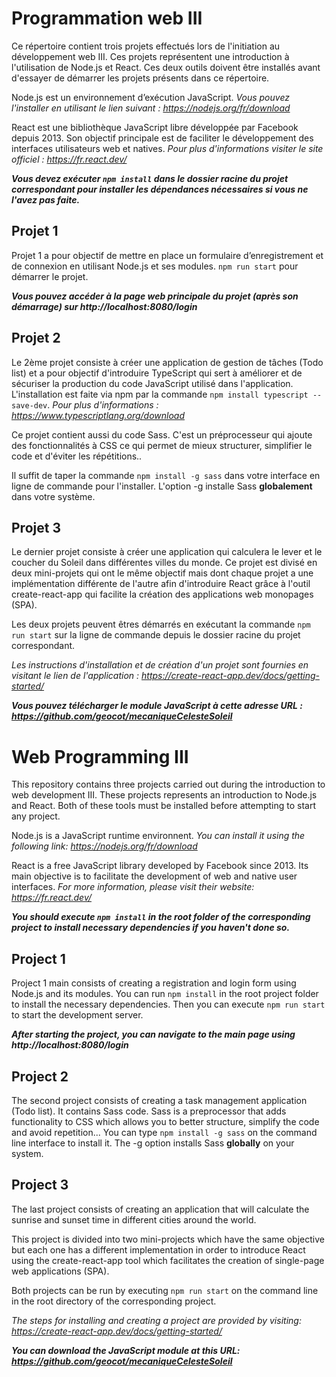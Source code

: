 # Programmation web III

Ce répertoire contient trois projets effectués lors de l'initiation au développement web III. Ces projets représentent une introduction à l'utilisation de Node.js et React. Ces deux outils doivent être installés avant d'essayer de démarrer les projets présents dans ce répertoire.

Node.js est un environnement d’exécution JavaScript. *Vous pouvez l'installer en utilisant le lien suivant : 
https://nodejs.org/fr/download*

React est une bibliothèque JavaScript libre développée par Facebook depuis 2013. Son objectif principale est de faciliter le développement des interfaces utilisateurs web et natives. *Pour plus d'informations visiter le site officiel :
https://fr.react.dev/*

***Vous devez exécuter ``npm install`` dans le dossier racine du projet correspondant pour installer les dépendances nécessaires si vous ne l'avez pas faite.***

## Projet 1

Projet 1 a pour objectif de mettre en place un formulaire d’enregistrement et de connexion en utilisant Node.js et ses modules. ``npm run start`` pour démarrer le projet.

***Vous pouvez accéder à la page web principale du projet (après son démarrage) sur
http://localhost:8080/login***
  
## Projet 2

Le 2ème projet consiste à créer une application de gestion de tâches (Todo list) et a pour objectif d'introduire TypeScript qui sert à améliorer et de sécuriser la production du code JavaScript utilisé dans l'application. L'installation est faite via npm par la commande ``npm install typescript --save-dev``. *Pour plus d'informations :
https://www.typescriptlang.org/download*

Ce projet contient aussi du code Sass. C'est un préprocesseur qui ajoute des fonctionnalités à CSS ce qui permet de mieux structurer, simplifier le code et d'éviter les répétitions.. 

Il suffit de taper la commande ``npm install -g sass`` dans votre interface en ligne de commande pour l'installer. L'option -g installe Sass **globalement** dans votre système.
  
## Projet 3

Le dernier projet consiste à créer une application qui calculera le lever et le coucher du Soleil dans différentes villes du monde. Ce projet est divisé en deux mini-projets qui ont le même objectif mais dont chaque projet a une implémentation différente de l'autre afin d'introduire React grâce à l'outil create-react-app qui facilite la création des applications web monopages (SPA).

Les deux projets peuvent êtres démarrés en exécutant la commande ``npm run start`` sur la ligne de commande depuis le dossier racine du projet correspondant.

*Les instructions d'installation et de création d'un projet sont fournies en visitant le lien de l'application :
https://create-react-app.dev/docs/getting-started/*

***Vous pouvez télécharger le module JavaScript à cette adresse URL : https://github.com/geocot/mecaniqueCelesteSoleil***



# Web Programming III

This repository contains three projects carried out during the introduction to web development III. These projects represents an introduction to Node.js and React. Both of these tools must be installed before attempting to start any project.

Node.js is a JavaScript runtime environnent. *You can install it using the following link:
https://nodejs.org/fr/download*

React is a free JavaScript library developed by Facebook since 2013. Its main objective is to facilitate the development of web and native user interfaces. *For more information, please visit their website:
https://fr.react.dev/*

***You should execute ``npm install`` in the root folder of the corresponding project to install necessary dependencies if you haven't done so.***

## Project 1

Project 1 main consists of creating  a registration and login form using Node.js and its modules. You can run ``npm install`` in the root project folder to install the necessary dependencies. Then you can execute ``npm run start`` to start the development server.

***After starting the project, you can navigate to the main page using
http://localhost:8080/login***
  
## Project 2

The second project consists of creating a task management application (Todo list). It contains Sass code. Sass is a preprocessor that adds functionality to CSS which allows you to better structure, simplify the code and avoid repetition... You can type  ``npm install -g sass`` on the command line interface to install it. The -g option installs Sass **globally** on your system.
  
## Project 3

The last project consists of creating an application that will calculate the sunrise and sunset time in different cities around the world.

This project is divided into two mini-projects which have the same objective but each one has a different implementation in order to introduce React using the create-react-app tool which facilitates the creation of single-page web applications (SPA). 

Both projects can be run by executing ``npm run start`` on the command line in the root directory of the corresponding project.

*The steps for installing and creating a project are provided by visiting:
https://create-react-app.dev/docs/getting-started/*

***You can download the JavaScript module at this URL:
https://github.com/geocot/mecaniqueCelesteSoleil***
